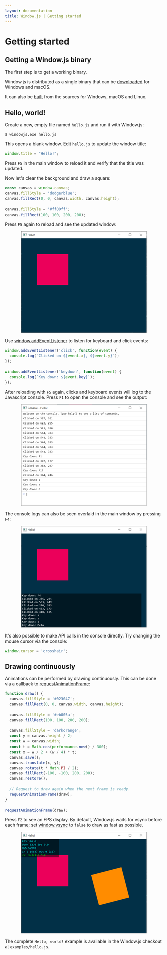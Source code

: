 ```yaml
---
layout: documentation
title: Window.js | Getting started
---
```


Getting started
===============


Getting a Window.js binary
--------------------------

The first step is to get a working binary.

Window.js is distributed as a single binary that can be
[downloaded](/download) for Windows and macOS.

It can also be [built](/dev/build) from the sources for Windows, macOS and
Linux.


Hello, world!
-------------

Create a new, empty file named `hello.js` and run it with Window.js:

```shell
$ windowjs.exe hello.js
```

This opens a blank window. Edit `hello.js` to update the window title:

```javascript
window.title = "Hello!";
```

Press `F5` in the main window to reload it and verify that the title was
updated.

Now let's clear the background and draw a square:

```javascript
const canvas = window.canvas;
canvas.fillStyle = 'dodgerblue';
canvas.fillRect(0, 0, canvas.width, canvas.height);

canvas.fillStyle = '#ff00ff';
canvas.fillRect(100, 100, 200, 200);
```

Press `F5` again to reload and see the updated window:

<p align="center"><img src="hello.png" style="width: 401px" /></p>

Use [window.addEventListener](/doc/window#window.addEventListener) to listen
for keyboard and click events:

```javascript
window.addEventListener('click', function(event) {
  console.log(`Clicked on ${event.x}, ${event.y}`);
});

window.addEventListener('keydown', function(event) {
  console.log(`Key down: ${event.key}`);
});
```

After reloading with `F5` again, clicks and keyboard events will log to the
Javascript console. Press `F1` to open the console and see the output:

<p align="center"><img src="console.png" style="width: 401px" /></p>

The console logs can also be seen overlaid in the main window by pressing
`F4`:

<p align="center"><img src="helloconsole.png" style="width: 401px" /></p>

It's also possible to make API calls in the console directly. Try changing
the mouse cursor via the console:

```javascript
window.cursor = 'crosshair';
```


Drawing continuously
--------------------

Animations can be performed by drawing continuously. This can be done via a
callback to [requestAnimationFrame](/doc/global#requestAnimationFrame):

```javascript
function draw() {
  canvas.fillStyle = '#023047';
  canvas.fillRect(0, 0, canvas.width, canvas.height);

  canvas.fillStyle = '#eb005a';
  canvas.fillRect(100, 100, 200, 200);

  canvas.fillStyle = 'darkorange';
  const y = canvas.height / 2;
  const w = canvas.width;
  const t = Math.cos(performance.now() / 300);
  const x = w / 2 + (w / 4) * t;
  canvas.save();
  canvas.translate(x, y);
  canvas.rotate(t * Math.PI / 2);
  canvas.fillRect(-100, -100, 200, 200);
  canvas.restore();

  // Request to draw again when the next frame is ready.
  requestAnimationFrame(draw);
}

requestAnimationFrame(draw);
```

Press `F2` to see an FPS display. By default, Window.js waits for vsync before
each frame; set [window.vsync](/doc/window#window.vsync) to `false` to draw
as fast as possible.

<p align="center"><img src="helloanim.png" style="width: 401px" /></p>

The complete `Hello, world!` example is available in the Window.js checkout at
`examples/hello.js`.
